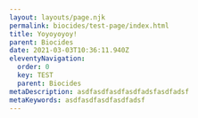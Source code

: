 ```yaml
---
layout: layouts/page.njk
permalink: biocides/test-page/index.html
title: Yoyoyoyoy!
parent: Biocides
date: 2021-03-03T10:36:11.940Z
eleventyNavigation:
  order: 0
  key: TEST
  parent: Biocides
metaDescription: asdfasdfasdfasdfadsfasdfadsf
metaKeywords: asdfasdfasdfasdfadsf
---
```

